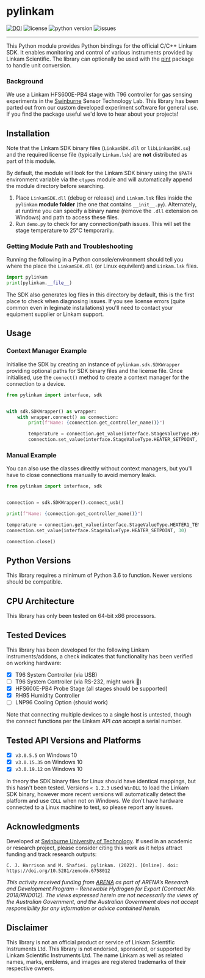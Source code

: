 # pylinkam

[![DOI](https://zenodo.org/badge/DOI/10.5281/zenodo.6758012.svg)](https://doi.org/10.5281/zenodo.6758012) ![license](https://img.shields.io/github/license/swinburne-sensing/pylinkam) ![python version](https://img.shields.io/pypi/pyversions/pylinkam) ![issues](https://img.shields.io/github/issues/swinburne-sensing/pylinkam)

---

This Python module provides Python bindings for the official C/C++ Linkam SDK. It enables monitoring and control of various instruments provided by Linkam Scientific. The library can optionally be used with the [pint](https://pint.readthedocs.io/en/stable/) package to handle unit conversion.

### Background
We use a Linkam HFS600E-PB4 stage with T96 controller for gas sensing experiments in the [Swinburne](https://swin.edu.au) Sensor Technology Lab. This library has been parted out from our custom developed experiment software for general use. If you find the package useful we'd love to hear about your projects!

## Installation
Note that the Linkam SDK binary files (`LinkamSDK.dll` or `libLinkamSDK.so`) and the required license file (typically `Linkam.lsk`) are **not** distributed as part of this module.

By default, the module will look for the Linkam SDK binary using the `$PATH` environment variable via the `ctypes` module and will automatically append the module directory before searching.

1. Place `LinkamSDK.dll` (debug or release) and `Linkam.lsk` files inside the `pylinkam` **module folder** (the one that contains `__init__.py`). Alternately, at runtime you can specify a binary name (remove the `.dll` extension on Windows) and path to access these files.
2. Run `demo.py` to check for any connection/path issues. This will set the stage temperature to 25°C temporarily.

### Getting Module Path and Troubleshooting

Running the following in a Python console/environment should tell you where the place the `LinkamSDK.dll` (or Linux equivilent) and `Linkam.lsk` files.

```python
import pylinkam
print(pylinkam.__file__)
```

The SDK also generates log files in this directory by default, this is the first place to check when diagnosing issues. If you see license errors (quite common even in legimate installations) you'll need to contact your equipment supplier or Linkam support.

## Usage
### Context Manager Example
Initialise the SDK by creating an instance of `pylinkam.sdk.SDKWrapper` providing optional paths for SDK binary files and the license file. Once initialised, use the `connect()` method to create a context manager for the connection to a device.

```python
from pylinkam import interface, sdk


with sdk.SDKWrapper() as wrapper:
    with wrapper.connect() as connection:
        print(f"Name: {connection.get_controller_name()}")

        temperature = connection.get_value(interface.StageValueType.HEATER1_TEMP)
        connection.set_value(interface.StageValueType.HEATER_SETPOINT, 30)
```

### Manual Example
You can also use the classes directly without context managers, but you'll have to close connections manually to avoid memory leaks.

```python
from pylinkam import interface, sdk


connection = sdk.SDKWrapper().connect_usb()

print(f"Name: {connection.get_controller_name()}")

temperature = connection.get_value(interface.StageValueType.HEATER1_TEMP)
connection.set_value(interface.StageValueType.HEATER_SETPOINT, 30)

connection.close()
```

## Python Versions
This library requires a minimum of Python 3.6 to function. Newer versions should be compatible.

## CPU Architecture
This library has only been tested on 64-bit x86 processors.

## Tested Devices
This library has been developed for the following Linkam instruments/addons, a check indicates that functionality has been verified on working hardware:

- [x] T96 System Controller (via USB)
- [ ] T96 System Controller (via RS-232, might work :shrug:)
- [x] HFS600E-PB4 Probe Stage (all stages should be supported)
- [x] RH95 Humidity Controller
- [ ] LNP96 Cooling Option (should work)

Note that connecting multiple devices to a single host is untested, though the connect functions per the Linkam API *can* accept a serial number.

## Tested API Versions and Platforms

- [x] `v3.0.5.5` on Windows 10
- [x] `v3.0.15.35` on Windows 10
- [x] `v3.0.19.12` on Windows 10

In theory the SDK binary files for Linux should have identical mappings, but this hasn't been tested. Versions `< 1.2.3` used `WinDLL` to load the Linkam SDK binary, however more recent versions will automatically detect the platform and use `CDLL` when not on Windows. We don't have hardware connected to a Linux machine to test, so please report any issues.

## Acknowledgments

Developed at [Swinburne University of Technology](https://swin.edu.au). If used in an academic or research project, please consider citing this work as it helps attract funding and track research outputs:

```
C. J. Harrison and M. Shafiei. pylinkam. (2022). [Online]. doi: https://doi.org/10.5281/zenodo.6758012
```

*This activity received funding from [ARENA](https://arena.gov.au) as part of ARENA’s Research and Development Program – Renewable Hydrogen for Export (Contract No. 2018/RND012). The views expressed herein are not necessarily the views of the Australian Government, and the Australian Government does not accept responsibility for any information or advice contained herein.*

## Disclaimer
This library is not an official product or service of Linkam Scientific Instruments Ltd. This library is not endorsed, sponsored, or supported by Linkam Scientific Instruments Ltd. The name Linkam as well as related names, marks, emblems, and images are registered trademarks of their respective owners.
